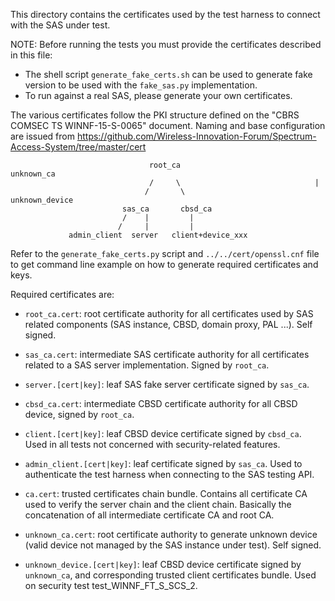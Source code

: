 This directory contains the certificates used by the test harness to connect
with the SAS under test.

NOTE: Before running the tests you must provide the certificates described in
this file:
- The shell script `generate_fake_certs.sh` can be used to generate fake version
  to be used with the `fake_sas.py` implementation.
- To run against a real SAS, please generate your own certificates.

The various certificates follow the PKI structure defined on the "CBRS COMSEC TS
WINNF-15-S-0065" document. Naming and base configuration are issued from
https://github.com/Wireless-Innovation-Forum/Spectrum-Access-System/tree/master/cert

```
                               root_ca                          unknown_ca
                               /     \                              |
                              /       \                       unknown_device
                         sas_ca       cbsd_ca
                         /    |         |
                        /     |         |
             admin_client  server   client+device_xxx
```

Refer to the `generate_fake_certs.py` script and `../../cert/openssl.cnf` file
to get command line example on how to generate required certificates and keys.

Required certificates are:

* `root_ca.cert`: root certificate authority for all certificates used by SAS
  related components (SAS instance, CBSD, domain proxy, PAL ...). Self signed.

* `sas_ca.cert`: intermediate SAS certificate authority for all certificates
  related to a SAS server implementation. Signed by `root_ca`.

* `server.[cert|key]`: leaf SAS fake server certificate signed by `sas_ca`.

* `cbsd_ca.cert`: intermediate CBSD certificate authority for all CBSD device,
  signed by `root_ca`.

* `client.[cert|key]`: leaf CBSD device certificate signed by `cbsd_ca`.
  Used in all tests not concerned with security-related features.

* `admin_client.[cert|key]`: leaf certificate signed by `sas_ca`.
  Used to authenticate the test harness when connecting to the SAS testing API.

* `ca.cert`: trusted certificates chain bundle. Contains all certificate CA
  used to verify the server chain and the client chain. Basically the
  concatenation of all intermediate certificate CA and root CA.

* `unknown_ca.cert`: root certificate authority to generate unknown device
  (valid device not managed by the SAS instance under test). Self signed.

* `unknown_device.[cert|key]`: leaf CBSD device certificate signed by
  `unknown_ca`, and corresponding trusted client certificates bundle.
  Used on security test test_WINNF_FT_S_SCS_2.
